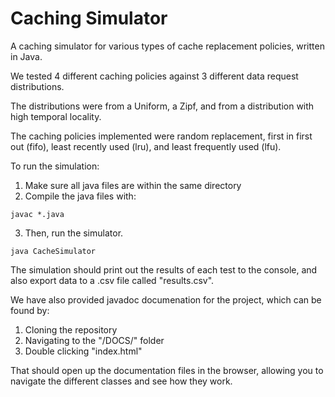 # Caching Simulator
A caching simulator for various types of cache replacement policies, written in Java.

We tested 4 different caching policies against 3 different data request distributions.

The distributions were from a Uniform, a Zipf, and from a distribution with high temporal locality.

The caching policies implemented were random replacement, first in first out (fifo), least recently used (lru), and least frequently used (lfu).

To run the simulation:
1. Make sure all java files are within the same directory
2. Compile the java files with:
```
javac *.java
```
3. Then, run the simulator.
```
java CacheSimulator
```

The simulation should print out the results of each test to the console, and also export data to a .csv file called "results.csv".

We have also provided javadoc documenation for the project, which can be found by:
1. Cloning the repository
2. Navigating to the "/DOCS/" folder
3. Double clicking "index.html"

That should open up the documentation files in the browser, allowing you to navigate the different classes and see how they work.